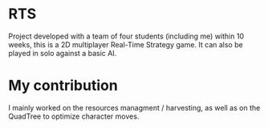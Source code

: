 # RTS

Project developed with a team of four students (including me) within 10 weeks, this is a 2D multiplayer Real-Time Strategy game. It can also be played in solo against a basic AI.

# My contribution

I mainly worked on the resources managment / harvesting, as well as on the QuadTree to optimize character moves.
